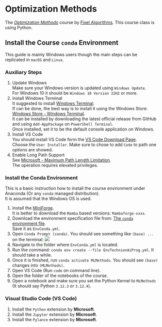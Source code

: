 # Optimization Methods

The [_Optimization Methods_](https://fixelalgorithms.gitlab.io/courses/optimizationmethods) course by [Fixel Algorithms](https://fixelalgorithms.gitlab.io).
This course class is using Python.

## Install the Course `conda` Environment

This guide is mainly Windows users though the main steps can be replicated in `macOS` and `Linux`.

### Auxiliary Steps

1. Update Windows  
   Make sure your Windows version is updated using `Windows Update`.   
   For Windows 10 it should be `Windows 10 Version 22H2` or more.
2. Install Windows Terminal  
   It suggested to install [Windows Terminal](https://github.com/microsoft/terminal).  
   If can be done, the best way is to install it using the Windows Store: [Windows Store - Windows Terminal](https://apps.microsoft.com/detail/9N0DX20HK701).  
   It can be installed by downloading the latest official release from GitHub and using `Add-AppPackage` on `PowerShell Terminal`.  
   Once installed, set it to be the default console application on Windows.
3. Install VS Code  
   You should install VS Code form the [VS Code Download Page](https://code.visualstudio.com/download).  
   Choose the `User Installer`. Make sure to chose to add `Code` to path one options are showed.
4. Enable Long Path Support  
   See [Microsoft - Maximum Path Length Limitation](https://learn.microsoft.com/en-us/windows/win32/fileio/maximum-file-path-limitation).  
   The operation requires elevated privileges.
   
### Install the Conda Environment

This is a basic instruction how to install the course environment under Anaconda (Or any `conda` managed distribution).  
It is assumed that the Windows OS is used.

1. Install the [MiniForge](https://conda-forge.org/miniforge).  
   It is better to download the `Mamba` based versions: `Mambaforge-xxxx`. 
2. Download the environment specification file from: [The `conda` environment file](https://github.com/FixelAlgorithmsTeam/FixelCourses/blob/master/MachineLearningMethods/2024_06/EnvConda.yml).  
   Save it as `EnvConda.yml`.
3. Open `Conda Prompt (conda)`. You should see something like `(base) ...` on the terminal:
![](https://i.imgur.com/AGDV0WF.png)
4. Navigate to the folder where `EnvConda.yml` is located.
5. Run the command: `conda env create --file EnvTechnionAiProg.yml`. It should take a while.
6. Once it is finished, run `conda activate MLMethods`. You should see `(base)` changes into `(MLMethods)`.
7. Open VS Code (Run `code` on command line).
8. Open the folder of the notebooks of the course.
9. Open a notebook and make sure you set the Python Kernel to `MLMethods` (It should say Python `3.12.3` or `3.12.4`).

### Visual Studio Code (VS Code)

 1. Install the `Python` extension by **Microsoft**.
 2. Install the `Jupyter` extension by **Microsoft**.
 3. Install the `Pylance` extension by **Microsoft**.